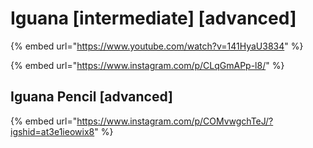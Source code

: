# Iguana \[intermediate] \[advanced]

{% embed url="https://www.youtube.com/watch?v=141HyaU3834" %}

{% embed url="https://www.instagram.com/p/CLqGmAPp-l8/" %}

## Iguana Pencil \[advanced]

{% embed url="https://www.instagram.com/p/COMvwgchTeJ/?igshid=at3e1ieowix8" %}



